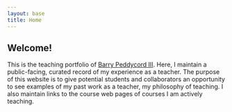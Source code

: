 ```yaml
---
layout: base
title: Home
---
```


Welcome!
--------
This is the teaching portfolio of [Barry Peddycord III](http://isharacomix.org).
Here, I maintain a public-facing, curated record of my experience as a teacher.
The purpose of this website is to give potential students and collaborators an
opportunity to see examples of my past work as a teacher, my philosophy of
teaching. I also maintain links to the course web pages of courses I am actively
teaching. 


